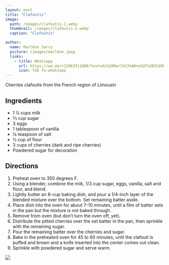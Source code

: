 ```yaml
---
layout: post
title: "Clafoutis"
image:
  path: /images/clafoutis-1.webp
  thumbnail: /images/clafoutis-2.webp
  caption: "Clafoutis"

author:
  name: Marlène Jarry
  picture: /images/marlène.jpeg
  links:
    - title: Whatsapp
      url: https://wa.me/+12063511806?text=Hi%20Marl%C3%A8ne%2C%20I%20have%20a%20quick%20question%20about%20your%20Clafoutis%20recipe
      icon: fab fa-whatsapp
---
```


Cherries clafoutis from the French region of Limousin

## Ingredients

- 1 1⁄4 cups milk
- 2⁄3 cup sugar
- 3 eggs
- 1 tablespoon of vanilla
- 1⁄8 teaspoon of salt
- 1⁄2 cup of flour
- 3 cups of cherries (dark and ripe cherries)
- Powdered sugar for decoration

## Directions

1. Preheat oven to 350 degrees F.
2. Using a blender, combine the milk, 1/3 cup sugar, eggs, vanilla, salt and flour, and blend.
3. Lightly butter an 8-cup baking dish, and pour a 1/4-inch layer of the blended mixture over the bottom. Set remaining batter aside.
4. Place dish into the oven for about 7-10 minutes, until a film of batter sets in the pan but the mixture is not baked through.
5. Remove from oven (but don’t turn the oven off, yet).
6. Distribute the pitted cherries over the set batter in the pan, then sprinkle with the remaining sugar.
7. Pour the remaining batter over the cherries and sugar.
8. Bake in the preheated oven for 45 to 60 minutes, until the clafouti is puffed and brown and a knife inserted into the center comes out clean.
9. Sprinkle with powdered sugar and serve warm.

<img src="/rosies-recipes/images/clafoutis-2.webp">
